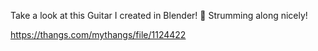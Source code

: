Take a look at this Guitar I created in Blender! 🎸 Strumming along nicely!

https://thangs.com/mythangs/file/1124422
